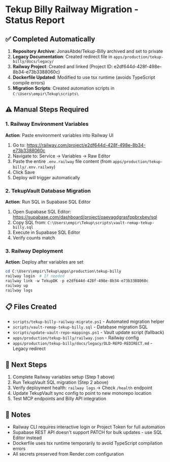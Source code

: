 # Tekup Billy Railway Migration - Status Report

## ✅ Completed Automatically

1. **Repository Archive**: JonasAbde/Tekup-Billy archived and set to private
2. **Legacy Documentation**: Created redirect file in `apps/production/tekup-billy/docs/legacy/`
3. **Railway Project**: Created and linked (Project ID: e2df644d-428f-498e-8b34-e73b3388060c)
4. **Dockerfile Updated**: Modified to use tsx runtime (avoids TypeScript compile errors)
5. **Migration Scripts**: Created automation scripts in `C:\Users\empir\Tekup\scripts\`

## ⚠️ Manual Steps Required

### 1. Railway Environment Variables
**Action**: Paste environment variables into Railway UI

1. Go to: https://railway.com/project/e2df644d-428f-498e-8b34-e73b3388060c
2. Navigate to: Service → Variables → Raw Editor
3. Paste the entire `.env.railway` file content (from `apps/production/tekup-billy/.env.railway`)
4. Click Save
5. Deploy will trigger automatically

### 2. TekupVault Database Migration
**Action**: Run SQL in Supabase SQL Editor

1. Open Supabase SQL Editor: https://supabase.com/dashboard/project/oaevagdgrasfppbrxbey/sql
2. Copy SQL from: `C:\Users\empir\Tekup\scripts\vault-remap-tekup-billy.sql`
3. Execute in Supabase SQL Editor
4. Verify counts match

### 3. Railway Deployment
**Action**: Deploy after variables are set

```powershell
cd C:\Users\empir\Tekup\apps\production\tekup-billy
railway login  # If needed
railway link -w TekupDK -p e2df644d-428f-498e-8b34-e73b3388060c
railway up
railway logs
```

## 📋 Files Created

- `scripts/tekup-billy-railway-migrate.ps1` - Automated migration helper
- `scripts/vault-remap-tekup-billy.sql` - Database migration SQL
- `scripts/update-vault-repo-mappings.ps1` - Vault update script (fallback)
- `apps/production/tekup-billy/railway.json` - Railway config
- `apps/production/tekup-billy/docs/legacy/OLD-REPO-REDIRECT.md` - Legacy redirect

## 🎯 Next Steps

1. Complete Railway variables setup (Step 1 above)
2. Run TekupVault SQL migration (Step 2 above)  
3. Verify deployment health: `railway logs` → Check `/health` endpoint
4. Update TekupVault sync config to point to new monorepo location
5. Test MCP endpoints and Billy API integration

## 📝 Notes

- Railway CLI requires interactive login or Project Token for full automation
- Supabase REST API doesn't support PATCH for bulk updates - use SQL Editor instead
- Dockerfile uses tsx runtime temporarily to avoid TypeScript compilation errors
- All secrets preserved from Render.com configuration






